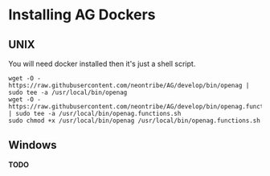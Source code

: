 Installing AG Dockers
=====================

UNIX
----

You will need docker installed then it's just a shell script.

    wget -O - https://raw.githubusercontent.com/neontribe/AG/develop/bin/openag | sudo tee -a /usr/local/bin/openag
    wget -O - https://raw.githubusercontent.com/neontribe/AG/develop/bin/openag.functions.sh | sudo tee -a /usr/local/bin/openag.functions.sh
    sudo chmod +x /usr/local/bin/openag /usr/local/bin/openag.functions.sh

Windows
-------

**TODO**
